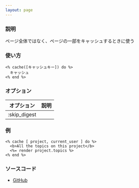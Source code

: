 ```yaml
---
layout: page
---
```

### 説明
ページ全体ではなく、ページの一部をキャッシュするときに使う

### 使い方
    <% cache([キャッシュキー]) do %>
      キャッシュ
    <% end %>

### オプション

オプション     | 説明
------------ | --
:skip_digest |

### 例
    <% cache [ project, current_user ] do %>
      <b>All the topics on this project</b>
      <%= render project.topics %>
    <% end %>

### ソースコード
* [GitHub](https://github.com/rails/rails/blob/26d91f1722ef77caf0ed8e1800a773c64787397e/actionview/lib/action_view/helpers/cache_helper.rb#L113)